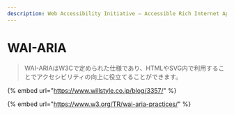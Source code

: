 ```yaml
---
description: Web Accessibility Initiative – Accessible Rich Internet Applications
---
```


# WAI-ARIA

> WAI-ARIAはW3Cで定められた仕様であり、HTMLやSVG内で利用することでアクセシビリティの向上に役立てることができます。

{% embed url="https://www.willstyle.co.jp/blog/3357/" %}



{% embed url="https://www.w3.org/TR/wai-aria-practices/" %}





